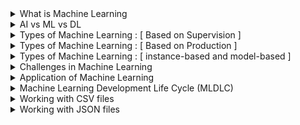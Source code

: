 <details>
  <summary>What is Machine Learning</summary>

## Machine Learning  
**Machine learning** is a branch of artificial intelligence that enables computers to learn from data and improve their performance on tasks over time without being explicitly programmed. By using algorithms to analyze patterns in data, machines can make predictions or decisions with minimal human intervention.  

**Example**:  
A popular example of machine learning is email spam detection. The model is trained on a dataset containing labeled emails—some marked as spam and others as not spam. By analyzing patterns in the text, subject lines, and sender information, the model learns to identify characteristics of spam emails. Once trained, it can classify new incoming emails as either spam or not spam, helping users keep their inboxes clean and organized.
</details>

<details>
   <summary>AI vs ML vs DL</summary>

## AI vs ML vs DL
| Aspect                     | Artificial Intelligence (AI)                                              | Machine Learning (ML)                                                                                                                                       | Deep Learning (DL)                                                                                                             |
|----------------------------|---------------------------------------------------------------------------|--------------------------------------------------------------------------------------------------------------------------------------------------------------|------------------------------------------------------------------------------------------------------------------------------|
| **Definition**             | AI is the overall concept of creating intelligent machines that simulate human intelligence and make decisions.                           | ML is a subset of AI focused on algorithms that learn from data patterns without explicit programming.                                                       | DL is a further subset of ML, utilizing neural networks to learn complex patterns from data, inspired by the human brain.      |
| **Learning Process**       | Involves various approaches to simulate intelligence, often including ML and DL techniques.                              | Trains systems on labeled data to identify patterns and relationships, often through supervised learning.                                                   | Uses deep neural networks with multiple layers to extract complex features, can use both supervised and unsupervised learning. |
| **Focus**                  | Building systems that can think, learn, adapt, and make decisions like humans.                                    | Developing algorithms that allow systems to learn from data and make predictions or decisions based on past experiences.                                    | Specializes in identifying complex patterns, particularly in unstructured data like images, text, and sound.                   |
| **Techniques**             | Rule-based systems, decision trees, expert systems, robotics.                                                   | Supervised, unsupervised, and reinforcement learning algorithms.                                                      | Neural networks, including Convolutional Neural Networks (CNNs) and Recurrent Neural Networks (RNNs).                           |
| **Data Requirements**      | Varies; can work with rules or limited data but benefits from larger datasets.                                   | Needs large datasets to generalize and make accurate predictions.                                                      | Requires vast datasets to accurately model complex patterns and relationships.                                                |
| **Computational Power**    | Moderate; often runs on CPUs, sometimes with GPU support.                                                      | Higher than traditional AI, can benefit from GPU support for larger datasets.                                          | Very high; relies on GPUs or TPUs for handling large amounts of data and complex computations.                               |
| **Example in Self-Driving Cars** | Combines outputs from ML and DL to make driving decisions, plan routes, control speed, and interact with passengers.               | Identifies objects on the road, predicts other vehicles’ behavior based on historical data, assists with object detection and obstacle avoidance.           | Recognizes objects in images, analyzes sensor data to detect obstacles and anticipate changes in the environment.              |
| **Real-Life Use Case**     | Virtual assistants (Siri, Alexa), facial recognition, recommendation systems.                                  | Spam detection, credit scoring, product recommendations.                                                              | Self-driving cars, medical imaging analysis, natural language processing.                                                     |
| **Overall Role in AI**     | AI is the broadest category, encompassing ML and DL as methods to achieve intelligent systems.                 | ML is a technique within AI to enable systems to improve based on data without explicit programming.                    | DL is a specialized ML approach effective in handling unstructured data and complex relationships.                            |


</details>

<details>
   <summary>Types of Machine Learning : [ Based on Supervision ] </summary>

## Based on supervision
According to the supervision required, there are mainly four types of machine learning.
- Supervised Learning
  - Classification
  - Regression
- Unsupervised Learning
  - Clustering
  - Dimensionality Reduction
  - Anomaly Detection
  - Association
- Semi-supervised Learning
- Reinforcement Learning

Here’s a brief overview of the four main types of machine learning based on supervision, along with examples for each:
### Supervised Learning
In supervised learning, models are trained on labeled data where the target outcome is known. The goal is to map inputs to outputs.
   - **Classification**: Used to categorize data into predefined classes.
     - **Example**: Spam detection in emails, where emails are classified as "spam" or "not spam."
   - **Regression**: Predicts continuous outcomes based on input variables.
     - **Example**: Predicting house prices based on factors like square footage, location, and age of the house.

### Unsupervised Learning
In unsupervised learning, the model is trained on unlabeled data to identify patterns or groupings within the data.
   - **Clustering**: Groups data into clusters based on similarity.
     - **Example**: Customer segmentation, where customers are grouped by purchasing behavior for targeted marketing.
   - **Dimensionality Reduction**: Reduces the number of features while retaining significant information.
     - **Example**: Principal Component Analysis (PCA) for simplifying high-dimensional datasets like image data.
   - **Anomaly Detection**: Identifies outliers or unusual data points.
     - **Example**: Fraud detection in credit card transactions, where unusual spending patterns may indicate fraud.
   - **Association**: Finds associations or rules in data.
     - **Example**: Market basket analysis in retail, where items frequently bought together are identified (e.g., milk and bread).

### Semi-Supervised Learning
In semi-supervised learning, the model is trained on a small amount of labeled data along with a larger set of unlabeled data, leveraging both to improve performance.
   - **Example**: Image recognition, where only a few images in a dataset are labeled, but the model uses both labeled and unlabeled images to identify objects more accurately.

### Reinforcement Learning
In reinforcement learning, an agent learns to make decisions by interacting with an environment, aiming to maximize cumulative rewards over time.
   - **Example**: Training a robot to navigate a maze, where it receives rewards for reaching certain points and penalties for collisions, learning the optimal path over time.

</details>

<details>
   <summary>Types of Machine Learning : [ Based on Production ] </summary>

## Based on production
Based on production, machine learning models can be categorized as:
- Batch(Offline) Learning
- Online Learning

### Batch (Offline) Learning
**Batch Learning** is a machine learning approach where the model is trained on a fixed, entire dataset at once, typically offline. Once trained, the model is deployed, and it doesn't adapt to new data until it is retrained with an updated dataset. This retraining process happens periodically, not continuously, making it suitable for use cases where data doesn't change frequently.
- **Example**: Predictive maintenance in manufacturing, where a model is trained periodically on historical equipment data to predict when maintenance is needed. The model is retrained periodically based on newly collected data.

### Problems and Disadvantages of Batch Learning

**Large Data Requirement**:
   - **Problem**: Batch learning requires a comprehensive dataset for training, as the model will not adapt until the next retraining cycle. 
   - **Disadvantage**: In scenarios with limited historical data or where patterns are constantly evolving, batch learning may underperform because it lacks the flexibility to learn from new information as it becomes available.

**Hardware Limitations**:
   - **Problem**: Training on a large dataset in one go demands significant computational power, memory, and storage.
   - **Disadvantage**: For organizations with limited hardware resources, this can be prohibitive. Training a complex model on a large dataset can take considerable time and can be too demanding for available hardware, making it inefficient or even impossible without powerful infrastructure.

**Availability and Latency**:
   - **Problem**: Retraining a batch learning model can be time-consuming and may require the model to go offline, causing interruptions in availability.
   - **Disadvantage**: In dynamic environments, the model’s accuracy may degrade quickly between training cycles. This can lead to outdated predictions, as the model may be using old data until the next batch retraining. Additionally, deploying the updated model can introduce latency if real-time model updates are needed.


### Online Learning
**Online Learning** is a machine learning approach where the model is trained incrementally, processing data as it arrives, rather than training on a fixed, complete dataset. The model continuously learns and updates its parameters based on each new data point, making it adaptive to changes in data patterns over time.

### When to Use Online Learning
Online learning is particularly useful in scenarios where:
1. **Data Arrives in a Stream**: Data is generated continuously, such as in real-time systems or IoT devices.
2. **Data Changes Over Time**: Situations where patterns evolve frequently, like in financial markets or user behavior on websites.
3. **Large Datasets**: When data is too large to fit into memory at once, or processing the entire dataset at once would be inefficient.
4. **Real-Time Predictions Needed**: Use cases like recommendation systems, fraud detection, and spam filtering where decisions need to reflect the latest available data.

### How to Implement Online Learning
Online learning can be implemented using models and algorithms that support incremental training. These algorithms update their parameters with each new data instance instead of retraining from scratch. Here are common ways to implement it:

1. **Streaming Algorithms**: Algorithms like Stochastic Gradient Descent (SGD) and certain implementations of linear regression, logistic regression, and neural networks can be used in online mode.
2. **Partial Fit in Scikit-Learn**: In Python's Scikit-Learn library, some models (e.g., `SGDClassifier`, `SGDRegressor`, `MiniBatchKMeans`) have a `partial_fit()` method, allowing incremental updates.
3. **Frameworks for Large-Scale Streaming**: Libraries like Apache Kafka (for data streaming) and TensorFlow Extended (TFX) can be used for large-scale implementations.

### Learning Rate in Online Learning
The **learning rate** in online learning controls how much the model adjusts its weights with each new data point. A high learning rate allows the model to adapt quickly but can lead to instability and overshooting. A low learning rate makes the model’s adjustments more gradual but can be slow to adapt to significant data pattern shifts. Choosing an appropriate learning rate is crucial in online learning, and it’s often beneficial to use a **decaying learning rate** that gradually reduces over time as the model stabilizes.

### Out-of-Core Learning
**Out-of-Core Learning** is a method used to handle datasets that are too large to fit into memory. Online learning is inherently compatible with out-of-core learning, as it processes data in small chunks (or batches). With out-of-core learning, the dataset is loaded in small portions from disk, processed incrementally, and the model updates are saved without needing the entire dataset to be loaded at once. Libraries like Scikit-Learn and Dask support out-of-core learning, making them useful for large data applications.

### Disadvantages of Online Learning
1. **Sensitivity to Noise**:
   - Online learning can overreact to noise in the data, especially with a high learning rate. Each data point impacts the model, so noisy data can lead to inconsistent or inaccurate updates.

2. **Complexity in Model Tuning**:
   - Choosing the right learning rate, handling non-stationary data, and managing model drift require careful tuning and can make online learning challenging to manage and maintain.

3. **Data Order Dependency**:
   - Since each new data point updates the model, the order of data can affect the model's performance, potentially introducing bias if data patterns change over time. This may lead to issues if the early data is unrepresentative of later data patterns.

4. **Memory and Computational Costs for Frequent Updates**:
   - In high-frequency data environments, updating the model in real time can strain computational resources and may require specialized infrastructure for efficient performance.

## Online vs Offline
The differences between offline learning and online learning are as follows:

### **Complexity**
- **Offline Learning**: Less complex, as the model remains constant after initial training.
- **Online Learning**: More complex due to dynamic updates as new data is continuously incorporated.

### **Computational Power**
- **Offline Learning**: Requires fewer computations, typically a one-time batch-based training process.
- **Online Learning**: Requires continuous computational resources since each new data point may trigger model updates.

### **Use in Production**
- **Offline Learning**: Easier to implement and maintain, making it suitable for stable, infrequent updates.
- **Online Learning**: More challenging to implement and manage due to continuous updates and the need for real-time data processing.

### **Applications**
- **Offline Learning**: Ideal for tasks with stable data patterns, such as image classification, where there are minimal sudden changes in data distribution.
- **Online Learning**: Suitable for dynamic fields (e.g., finance, economics, healthcare) where data patterns frequently change, and the model needs to adapt in real time.

### 5. **Tools**
- **Offline Learning**: Supported by widely-used, established tools like Scikit-Learn, TensorFlow, PyTorch, Keras, and Spark MLlib.
- **Online Learning**: Primarily in active research, with specialized tools like MOA, SAMOA, scikit-multiflow, and streamDM for handling streaming data. 

This summarizes key differences, with offline learning being more suitable for static datasets and easier maintenance, while online learning is advantageous in environments with constantly changing data, despite its higher complexity and resource requirements.
</details>

<details>
   <summary>Types of Machine Learning : [ instance-based and model-based ] </summary>

## instance-based and model-based
In machine learning, models can be broadly categorized as **instance-based** and **model-based** learning methods. These categories refer to how the algorithm generalizes from the training data to make predictions.

### Instance-Based Learning
Instance-based learning, also known as **memory-based learning**, involves storing training data instances and making predictions by comparing new data points to these stored instances. Instead of explicitly creating a model, the algorithm uses the stored examples directly to make predictions. It relies heavily on similarity measures, such as Euclidean distance, to identify the closest data points.

- **How It Works**: When a prediction is required, the algorithm finds the most similar instances in the stored dataset and makes a decision based on these similarities (often through a "majority vote" or averaging).
- **Examples**:
  - **k-Nearest Neighbors (k-NN)**: Predicts the label of a new point based on the majority label of its k-nearest neighbors.
  - **Locally Weighted Regression**: Estimates a prediction for a new instance by fitting a local model around that instance using nearby data points.
- **Advantages**:
  - Adaptable to new patterns since it doesn't rely on a fixed model.
  - Simple to understand and implement.
- **Disadvantages**:
  - Computationally expensive at prediction time, as it requires searching through the dataset for each prediction.
  - Sensitive to irrelevant or noisy features, which can distort the similarity measures.

### 2. Model-Based Learning
Model-based learning involves building an explicit model of the data based on the training dataset. The algorithm learns a set of parameters or rules from the training data that represent its general structure, allowing it to make predictions without directly referencing the entire dataset. This approach assumes that there is an underlying relationship in the data that can be captured mathematically.

- **How It Works**: The algorithm fits a model (e.g., a line, curve, or a set of rules) to the training data. After training, the model makes predictions on new data based on this generalized representation.
- **Examples**:
  - **Linear Regression**: Fits a linear relationship between input features and output.
  - **Decision Trees**: Creates a tree structure of decision rules to classify data.
  - **Neural Networks**: Learns a complex, non-linear representation through multiple layers of parameters.
- **Advantages**:
  - Fast predictions, as the model uses learned parameters instead of searching through instances.
  - Can generalize well to new data, especially when the model captures the underlying pattern correctly.
- **Disadvantages**:
  - Requires careful tuning and may not perform well if the model is overly simplistic or too complex (overfitting).
  - Less adaptable than instance-based learning for new or changing patterns unless retrained.

In summary:
- **Instance-Based Learning** is useful when data is relatively simple and a local approach works best. However, it can be computationally intensive.
- **Model-Based Learning** is ideal when the data has an underlying pattern that can be effectively captured by a mathematical model, making it faster for predictions and more scalable.

![instance_vs_model_based](images/instance_vs_model_based.png)

</details>

<details>
   <summary>Challenges in Machine Learning</summary>

## Challenges in Machine Learning
- **Data Collection**: Collecting a large and relevant dataset is essential for building effective machine learning models. Insufficient or incorrect data can significantly impact model performance.
- **Insufficient Data/Labeled Data**: Many machine learning algorithms require large amounts of labeled data to perform well, which can be costly and time-consuming to acquire.
- **Non-Representative Data**: The dataset must represent the real-world scenario where the model will be applied. Non-representative data can lead to biased models that perform poorly on unseen data.
- **Poor Quality Data**: Noise, outliers, and missing values in the dataset can negatively affect the model's ability to learn patterns effectively.
- **Irrelevant Features**: Including irrelevant features (or not selecting the most informative ones) can make the model more complex and reduce its accuracy.
- **Overfitting**: When a model learns the training data too well, capturing noise as if it were a genuine pattern, it may fail to generalize to new data.
- **Underfitting**: A model that is too simple may fail to capture the underlying patterns in the data, resulting in poor performance on both training and test data.
- **Software Integration**: Integrating machine learning models into existing software systems or workflows can be challenging, especially when dealing with production environments.
- **Offline Learning/Deployment**: Batch (offline) learning models require periodic retraining with new data, which can be time-consuming and resource-intensive.
- **Cost Involved**: Building, training, and deploying machine learning models can require significant financial and computational resources, especially when working with large datasets or complex models.
</details>

<details>
  <summary>Application of Machine Learning</summary>

## Application
we will see the application of machine learning in B2B and B2C contexts:

### B2B Applications of Machine Learning
1. **Supply Chain Management**: Machine learning optimizes inventory levels, predicts demand, and enhances logistics efficiency. It helps businesses like Walmart streamline operations and reduce costs.
2. **Customer Relationship Management (CRM)**: ML algorithms help in personalizing marketing campaigns, predicting customer churn, and improving customer satisfaction. Salesforce, for example, uses ML to provide insights and automate tasks.
3. **Cybersecurity**: ML detects anomalies, identifies threats, and enhances data security. IBM and other cybersecurity firms use ML to provide advanced threat protection for businesses.
4. **Financial Services**: In B2B banking, ML assists in fraud detection, credit risk assessment, and investment forecasting. Companies like Bloomberg use ML for predictive analytics.
5. **Manufacturing**: ML is used in predictive maintenance, quality control, and process optimization. Siemens leverages ML to monitor equipment health and optimize production lines.

### B2C Applications of Machine Learning
1. **Retail**: Machine learning powers product recommendations, optimizes pricing, and personalizes the shopping experience for users. For example: Amazon
2. **Banking and Finance**: ML is employed for fraud detection, credit scoring, and personalized financial advice, making transactions more secure and services more tailored.
3. **Transport**: Machine learning optimizes route planning, predicts demand, and improves ride-sharing efficiency to provide better customer experiences. For example: OLA
4. **Manufacturing**: Tesla uses ML for autonomous driving, predictive maintenance, and improving vehicle safety by analyzing sensor data and driver behavior. For example: Tesla
5. **Consumer Internet**: ML helps in content recommendation, spam detection, and trend analysis, ensuring a more personalized and secure experience for users. For example: Twitter

</details>

<details>
  <summary>Machine Learning Development Life Cycle (MLDLC)</summary>

## MLDLC
MLDLC is a framework for developing machine learning models in a structured and systematic way. It includes several steps, from problem definition to deployment, that are focused to build robust, accurate, and scalable machine learning models.

Here’s a step-by-step guide to solving a machine learning problem using the Machine Learning Development Cycle (MLDC), illustrated with an example of predicting house prices:

### 1. **Frame the Problem**
   - **Objective**: Define the problem, goals, and performance metrics.
   - **Example**: Suppose we want to build a model that predicts house prices based on features like bedrooms, bathrooms, and location. The goal is to create a model that accurately predicts the price, using metrics like Mean Squared Error (MSE) to evaluate performance.

### 2. **Data Collection**
   - **Objective**: Collect relevant data from various sources.
   - **Example**: For predicting house prices, data can be sourced from real estate websites, public datasets, or web scraping tools to obtain information on home features and sale prices.  
  
(Data can be in csv format, or can be collected using API, web scraping, database to data ware house via ETL.)

### 3. **Data Preprocessing**
   - **Objective**: Clean and prepare data for modeling.
   - **Example**: Remove duplicate values, remove rows with missing values, encode categorical features like location using encoding, and scale numerical features like square footage and lot size to standardize them, remove outliers.

### 4. **Exploratory Data Analysis (EDA)**
   - **Objective**: Understand the data distribution and relationships among features.
   - **Example**: Visualize relationships using scatter plots (e.g., between square footage and price) and histograms to see the distribution of features and identify patterns that influence house prices.
  
(visualization, univariate, bi-variate, multivariate, outlier detection, imbalance -> balance)

### 5. **Feature Engineering and Selection**
   - **Objective**: Create and select features that improve model performance.
   - **Example**: Create new features like “house age” or “bathroom-to-bedroom ratio.” Use correlation analysis or feature importance scores to select the most impactful features for predicting prices.

### 6. **Model Training, Evaluation, and Selection**
   - **Objective**: Train models, evaluate their performance, and select the best one.
   - **Example**: Train models like Linear Regression and Decision Tree Regression. Evaluate them using metrics such as MSE or R-squared, and select the model with the best performance based on these metrics.

### 7. **Model Deployment**
   - **Objective**: Deploy the model in a production environment.
   - **Example**: Deploy the house price prediction model on a website or app where users can input house features and receive a predicted price.

### 8. **Testing and Optimization**
   - **Objective**: Continuously test and optimize the model in production.
   - **Example**: Regularly test the model on new data to ensure accuracy. If performance drops, retrain or update the model with new data or features to improve accuracy.

By following these steps, we can systematically build, deploy, and maintain a machine learning model that solves real-world problems effectively.
</details>

<details>
   <summary>Working with CSV files</summary>

## Working with CSV files

Now, discussion time for working with ``CSV`` file in details.

### 0. Importing pandas
To import import pandas:
```python
import pandas as pd
```
### 1. Opening a Local CSV File
Load a CSV file from a local directory:
```python
df = pd.read_csv('path/to/file.csv')
```

### 2. Opening a CSV File from a URL
If the CSV is hosted online, we can directly load it using the URL:
```python
import requests
from io import StringIO
import pandas as pd

url = "https://raw.githubusercontent.com/cs109/2014_data/master/countries.csv"
headers = {"User-Agent": "Mozilla/5.0 (Macintosh; Intel Mac OS X 10.14; rv:66.0) Gecko/20100101 Firefox/66.0"}

# Perform the GET request with custom headers
req = requests.get(url, headers=headers)

# Check if the request was successful
if req.status_code == 200:
    data = StringIO(req.text)  # Read the text content as a file-like object
    df = pd.read_csv(data)
    print(df.head())
else:
    print(f"Failed to retrieve data. HTTP Status code: {req.status_code}")
```
### 3. `names` Parameter
If the file doesn’t contain column headers, to read the CSV file we can set ``header=None`` and use ``names`` to specify the column names:
```python
import pandas as pd

# Custom column names
column_names = ['Country', 'Population', 'GDP']

# Load the CSV without header and assign custom column names
df = pd.read_csv('file.csv', header=None, names=column_names)
print(df.head())
```
Even if the CSV has headers, we can override them with names:
```python
df = pd.read_csv('file.csv', names=['A', 'B', 'C'], header=0)
```
Here, ``header=0`` tells pandas to skip the first row as a header and use the ``names`` list instead.  

**Notes**  
- The number of names in names should match the number of columns in the data (or the subset specified by usecols).
- If names is specified without ``header=None``, pandas still loads the original header row as data in the first row.

### 4. `sep` Parameter (Delimiter)
To specify a custom delimiter, such as a semicolon (`;`), use the `sep` parameter:
```python
df = pd.read_csv('file.csv', sep=';')
```
This is especially useful for non-standard delimited files like `.tsv` files.

**Some more delimiter:**
- Tab-Separated Files: ```df = pd.read_csv('file.tsv', sep='\t')```
- Space-Separate Files: ```df = pd.read_csv('file.txt', sep=' ')```
- Multiple Character Delimiters(like ::) : ```df = pd.read_csv('file.txt', sep='::', engine='python')```
  - **Note**: When using multi-character separators, we must set engine='python', as the default c engine only supports single-character delimiters.
- Whitespace as Delimiter: ```df = pd.read_csv('file.txt', sep='\s+', engine='python')```

### 5. `index_col` Parameter (Index Column)  
The ``index_col`` parameter in ``pandas.read_csv()`` specifies which column(s) should be used as the index of the resulting DataFrame. By default, pandas creates a numeric index starting at 0, but using ``index_col`` can be helpful when the data already contains a column that uniquely identifies each row, such as an ID column.
```python
df = pd.read_csv('file.csv', index_col='ColumnName')
```

### 6. `header` Parameter (Row to Use as Header)
Select a specific row as the header:
```python
df = pd.read_csv('file.csv', header=1)  # Second row as header (0-based index)
```
If dataset does not have a header row, we can use `header=None` to prevent pandas from treating the first row as headers.  
By default, pandas use ``header=0`` i.e., first row as the header.

### 7. `usecols` Parameter (Loading Specific Columns)
To load only the columns we need:
```python
df = pd.read_csv('file.csv', usecols=['Col1', 'Col2'])
```

### 8. `squeeze` Parameter (Single Column as Series)
If loading a single column, use `squeeze=True` to load it as a Series instead of a DataFrame:
```python
series = pd.read_csv('file.csv', usecols=['SingleColumn'], squeeze=True)
```

### 9. `skiprows` Parameter (Skipping Rows)
Skip specific rows at the start of the file, such as for files with metadata at the top:
```python
df = pd.read_csv('file.csv', skiprows=4)
```

### 10. `nrows` Parameter (Number of Rows to Read)
Read only a specific number of rows:
```python
df = pd.read_csv('file.csv', nrows=500)
```
This is useful when previewing a large dataset.

### 11. `encoding` Parameter (Character Encoding)
Specify the character encoding if the file contains non-ASCII characters:
```python
df = pd.read_csv('file.csv', encoding='ISO-8859-1')
```
If we encounter errors related to special characters, try `encoding='utf-8'`.

### 12. `error_bad_lines` Parameter (Skip Bad Lines)
Skip lines that cannot be parsed, often due to inconsistent columns:
```python
df = pd.read_csv('file.csv', error_bad_lines=False)
```
This parameter can help load data from poorly structured files. However, we should use it carefully, as it may result in loss of data.

### 13. `dtype` Parameter (Setting Data Types)
Assign specific data types to columns:
```python
df = pd.read_csv('file.csv', dtype={'col1': 'int64', 'col2': 'float64'})
```
This is useful to ensure correct data types, prevent memory overuse, and avoid data type conversion issues later.

### 14. Handling Dates (`parse_dates` and `infer_datetime_format`)
Automatically parse columns as dates:
```python
df = pd.read_csv('file.csv', parse_dates=['DateColumn'])
```
With `infer_datetime_format=True`, pandas tries to infer the date format, improving performance.
```python
df = pd.read_csv('file.csv', parse_dates=['DateColumn'], infer_datetime_format=True)
```

### 15. `converters` Parameter (Custom Data Conversion)
Apply custom functions to transform values in specific columns:
```python
df = pd.read_csv('file.csv', converters={'ColumnName': lambda x: x.upper()})
```
This is useful for pre-processing data without additional post-processing steps.

### 16. `na_values` Parameter (Custom Missing Values)
Specify custom representations of missing values:
```python
df = pd.read_csv('file.csv', na_values=['N/A', 'missing'])
```
By default, pandas treats blank fields as NaN, but this can be extended to custom indicators.

### 17. Loading Large Datasets in Chunks (`chunksize`)
For very large files, use `chunksize` to read the file in parts:
```python
chunk_iter = pd.read_csv('file.csv', chunksize=10000)
for chunk in chunk_iter:
    # Process each chunk
    process(chunk)
```
This is memory-efficient and useful for handling files that are too large to fit in memory at once.

### 18. `low_memory` Parameter (Efficient Loading)
If we’re loading a large file with mixed types in columns, avoid dtype guessing with `low_memory=False`:
```python
df = pd.read_csv('file.csv', low_memory=False)
```
This can prevent type inference errors and allow consistent data types in columns.

### 19. `comment` Parameter (Skip Comments)
Skip lines starting with a specified character, such as `#`:
```python
df = pd.read_csv('file.csv', comment='#')
```
Useful for CSV files with comment lines.

### 20. `skipfooter` Parameter (Skipping Footer Rows)
If the file has a footer, skip rows from the end:
```python
df = pd.read_csv('file.csv', skipfooter=2, engine='python')
```
This is especially useful when working with CSVs that include summary data at the end.

### 21. `thousands` Parameter (Handling Thousand Separators)
Specify the thousands separator for numerical values:
```python
df = pd.read_csv('file.csv', thousands=',')
```
This helps correctly load numbers with separators, such as "1,000,000".

### 22. `memory_map` Parameter (Using Memory Mapping for Faster Loading)
Enable memory mapping to speed up reading of large files:
```python
df = pd.read_csv('file.csv', memory_map=True)
```
This is particularly useful on systems with limited memory.

</details>

<details>
   <summary>Working with JSON files</summary>

## Working with JSON files

---

### **1. Opening a Local JSON File**
To load a local JSON file into a pandas DataFrame, use `pd.read_json()` with the file path.

```python
import pandas as pd
import json

# Writing a sample JSON file
data = {
    "Name": ["Alice", "Bob", "Charlie"],
    "Age": [25, 30, 35],
    "Country": ["USA", "Canada", "UK"]
}
with open("data.json", "w") as f:
    json.dump(data, f)

# Reading the JSON file
df = pd.read_json("data.json")
print(df)
```
---

### **2. Opening a JSON File from a URL**
We can directly load JSON data from an online source using `pd.read_json()` with the URL.

```python
url = "https://api.github.com/repos/pandas-dev/pandas/issues?per_page=5"
df = pd.read_json(url)
df.head()
```

---

### **3. `orient` Parameter**
The `orient` parameter specifies the structure of the JSON data. It determines how the JSON is interpreted and converted into a DataFrame or Series.

#### Common Options:
- **`split`**: Dictionary with keys `index`, `columns`, and `data`.
- **`records`**: List of dictionaries (each dictionary represents a row).
- **`index`**: Dictionary of dictionaries (keys are row indices).
- **`columns`**: Dictionary of lists (keys are column names).
- **`values`**: A 2D array.

```python
# using split
data = '{"columns":["Name","Age"],"data":[["Alice",25],["Bob",30]]}'
df = pd.read_json(data, orient="split")
df
```

```python
# using records
data = '[{"Name": "Alice", "Age": 25}, {"Name": "Bob", "Age": 30}]'
df = pd.read_json(data, orient="records")
print(df)
```

---

### **4. `typ` Parameter**
The `typ` parameter specifies whether to return a DataFrame or a Series:
- **`"frame"`**: Returns a DataFrame (default).
- **`"series"`**: Returns a Series.

```python
data = '{"Name": ["Alice", "Bob"], "Age": [25, 30]}'
series = pd.read_json(data, typ="series")
print(series)
```

---

### **5. `dtype` Parameter**
The `dtype` parameter allows to specify the data type of columns in the resulting DataFrame.

```python
data = '{"Name": ["Alice", "Bob"], "Age": ["25", "30"]}'
df = pd.read_json(data, dtype={"Age": int})
print(df)
```

---

### **6. Convert Axes**
The `convert_axes` parameter specifies whether to convert the axes of the DataFrame or Series to pandas-compatible types.

---

### **7. Convert Dates**
If `convert_dates=True`, pandas will attempt to parse date strings into `datetime` objects.

```python
data = '{"Date": ["2024-01-01", "2024-01-02"], "Value": [10, 20]}'
df = pd.read_json(data, convert_dates=True)
print(df)
```

---

### **8. `keep_default_dates`**
If `False`, pandas will skip automatic date conversion. Use this if dates in the data are not in a standard format or if they should remain as strings.

---

### **9. `precise_float`**
When working with floating-point numbers, setting `precise_float=True` improves the precision during parsing.

```python
data = '{"Value": [0.12345678912345678, 0.98765432198765432]}'
df = pd.read_json(data, precise_float=True)
print(df)
```

---

### **10. `date_unit`**
Defines the time unit for parsing dates, e.g., `ms` (milliseconds), `s` (seconds).

```python
data = '{"Date": [1609459200000, 1609545600000]}'
df = pd.read_json(data, convert_dates=True, date_unit="ms")
print(df)
```

---

### **11. Encoding**
Use the `encoding` parameter to specify the file encoding, e.g., `utf-8`, `latin1`.

---

### **12. `lines`**
If the JSON file contains line-delimited JSON objects (one object per line), use `lines=True`.

```python
data = '{"Name": "Alice", "Age": 25}\n{"Name": "Bob", "Age": 30}'
df = pd.read_json(StringIO(data), lines=True)
print(df)
```

---

### **13. `chunksize`**
For large JSON files, load the data in chunks to avoid memory overload.

```python
for chunk in pd.read_json("large_file.json", chunksize=1000):
    print(chunk.head())
```

---

### **14. Compression**
Supports compressed JSON files (e.g., `gzip`, `bz2`, `zip`, `xz`).

```python
df = pd.read_json("compressed_file.json.gz", compression="gzip")
```

---

### **15. `nrows`**
Load only the first `n` rows of the file. Useful for quickly inspecting a dataset.

```python
df = pd.read_json("large_file.json", nrows=100)
```

---

### **16. Engine**
Specifies the parser engine. Commonly used options:
- `"python"`: The Python-based parser (slower, but handles more complex cases).
- `"c"`: The C-based parser (faster).

```python
df = pd.read_json("data.json", engine="c")
```

---

</details>